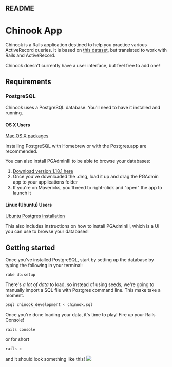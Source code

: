 ## README

# Chinook App

Chinook is a Rails application destined to help you practice various ActiveRecord queries. It is based on [this dataset](http://chinookdatabase.codeplex.com/), but translated to work with Rails and ActiveRecord.

Chinook doesn't currently have a user interface, but feel free to add one!

## Requirements

### PostgreSQL
Chinook uses a PostgreSQL database. You'll need to have it installed and running.

#### OS X Users

[Mac OS X packages](http://www.postgresql.org/download/macosx/)

Installing PostgreSQL with Homebrew or with the Postgres.app are recommended.

You can also install PGAdminIII to be able to browse your databases:

1. [Download version 1.18.1 here](http://www.pgadmin.org/download/macosx.php)
1. Once you've downloaded the .dmg, load it up and drag the PGAdmin app to your applications folder
1. If you're on Mavericks, you'll need to right-click and "open" the app to launch it

#### Linux (Ubuntu) Users

[Ubuntu Postgres installation](https://help.ubuntu.com/community/PostgreSQL#Installation)

This also includes instructions on how to install PGAdminIII, which is a UI you can use to browse your databases!

## Getting started

Once you've installed PostgreSQL, start by setting up the database by typing the following in your terminal:

```bash
rake db:setup
```

There's *a lot of data* to load, so instead of using seeds, we're going to manually import a SQL file with Postgres command line. This make take a moment.

```bash
psql chinook_development < chinook.sql
```

Once you're done loading your data, it's time to play! Fire up your Rails Console!
```bash
rails console
```
or for short
```bash
rails c
```
and it should look something like this!
![](http://cl.ly/image/1c3F0o0a2g0Q/Screen%20Shot%202014-01-29%20at%201.38.28%20PM.png)
